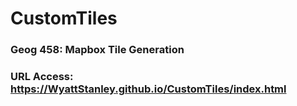 # CustomTiles

<h3>
    Geog 458: Mapbox Tile Generation 
<h3>

URL Access: https://WyattStanley.github.io/CustomTiles/index.html
